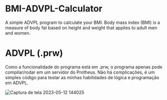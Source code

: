 # BMI-ADVPL-Calculator
A simple ADVPL program to calculate your BMI. Body mass index (BMI) is a measure of body fat based on height and weight that applies to adult men and women.

# ADVPL (.prw)
Como a funcionalidade do programa está em .prw, o programa apenas pode compilar/rodar em um servidor do Protheus. Não há complicações, é um simples código para testar as minhas habilidades de lógica e programação em ADVPL.


![Captura de tela 2023-05-12 144025](https://github.com/zoobatop/BMI-ADVPL-Calculator/assets/110500489/40482e77-1ee9-4690-8efa-a773bde159e0)


